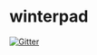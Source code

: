 # winterpad

[![Gitter](https://badges.gitter.im/Join%20Chat.svg)](https://gitter.im/Dica-Developer/winterpad?utm_source=badge&utm_medium=badge&utm_campaign=pr-badge&utm_content=badge)